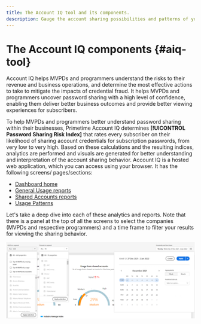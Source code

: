 ```yaml
---
title: The Account IQ tool and its components.
description: Gauge the account sharing possibilities and patterns of your channel viewers by using graphical tools and reports in Account IQ.
---
```


# The Account IQ components {#aiq-tool}

Account IQ helps MVPDs and programmers understand the risks to their revenue and business operations, and determine the most effective actions to take to mitigate the impacts of credential fraud. It helps MVPDs and programmers uncover password sharing with a high level of confidence, enabling them deliver better business outcomes and provide better viewing experiences for subscribers.

To help MVPDs and programmers better understand password sharing within their businesses, Primetime Account IQ determines **[!UICONTROL Password Sharing Risk Index]** that rates every subscriber on their likelihood of sharing account credentials for subscription passwords, from very low to very high. Based on these calculations and the resulting indices, analytics are performed and visuals are generated for better understanding and interpretation of the account sharing behavior. Account IQ is a hosted web application, which you can access using your browser. It has the following screens/ pages/sections:

* [Dashboard home](/help/AccountIQ/dashboard.md)
* [General Usage reports](/help/AccountIQ/reports.md#general-usage)
* [Shared Accounts reports](/help/AccountIQ/reports.md#shared-accounts)
* [Usage Patterns](/help/AccountIQ/usage-patterns.md)

Let's take a deep dive into each of these analytics and reports. Note that there is a panel at the top of all the screens to select the companies (MVPDs and respective programmers) and a time frame to filter your results for viewing the sharing behavior.

![](assets/filter-panel.png)
